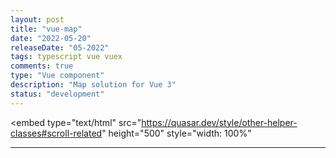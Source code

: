 ```yaml
---
layout: post
title: "vue-map"
date: "2022-05-20"
releaseDate: "05-2022"
tags: typescript vue vuex
comments: true
type: "Vue component"
description: "Map solution for Vue 3"
status: "development"
---
```

<!-- here goes the vue app hosted on heroku -->
<!-- map demo with interactive props and below documentation -->
<embed
    type="text/html" 
    src="https://quasar.dev/style/other-helper-classes#scroll-related" 
    height="500"
    style="width: 100%"    
> 

---

